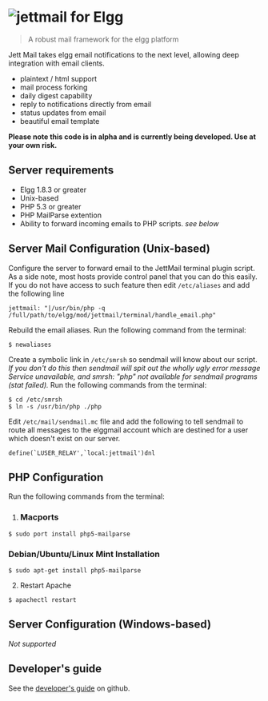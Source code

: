 ![jettmail](https://raw.github.com/jumbojett/jettmail/master/jettmail.png) for Elgg
==================
>A robust mail framework for the elgg platform

Jett Mail takes elgg email notifications to the next level, allowing deep integration with email clients.

 - plaintext / html support
 - mail process forking
 - daily digest capability
 - reply to notifications directly from email
 - status updates from email
 - beautiful email template

**Please note this code is in alpha and is currently being developed. Use at your own risk.**

## Server requirements
 - Elgg 1.8.3 or greater
 - Unix-based
 - PHP 5.3 or greater
 - PHP MailParse extention
 - Ability to forward incoming emails to PHP scripts. *see below*

## Server Mail Configuration (Unix-based)
Configure the server to forward email to the JettMail terminal plugin script. As a side note, most hosts provide control panel that you can do this easily. If you do not have access to such feature then edit `/etc/aliases` and add the following line

```
jettmail: "|/usr/bin/php -q /full/path/to/elgg/mod/jettmail/terminal/handle_email.php"
```
Rebuild the email aliases. Run the following command from the terminal:

```
$ newaliases
```
Create a symbolic link in `/etc/smrsh` so sendmail will know about our script. *If you don't do this then sendmail will spit out the wholly ugly error message Service unavailable, and smrsh: "php" not available for sendmail programs (stat failed).*
Run the following commands from the terminal:

``` 
$ cd /etc/smrsh
$ ln -s /usr/bin/php ./php
```
Edit `/etc/mail/sendmail.mc` file and add the following to tell sendmail to route all messages to the elggmail account which are destined for a user which doesn't exist on our server.

```
define(`LUSER_RELAY',`local:jettmail')dnl
```

## PHP Configuration
Run the following commands from the terminal:
 1. ### Macports
```
$ sudo port install php5-mailparse
```
### Debian/Ubuntu/Linux Mint Installation
```
$ sudo apt-get install php5-mailparse
```

 2. Restart Apache 
```
$ apachectl restart
```

## Server Configuration (Windows-based)
*Not supported*

## Developer's guide
See the [developer's guide](https://github.com/jumbojett/jettmail/wiki/Developer%27s-Guide) on github.



